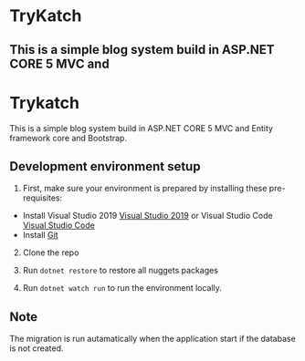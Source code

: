 # TryKatch

## This is a simple blog system build in ASP.NET CORE 5 MVC and 

# Trykatch

This is a simple blog system build in ASP.NET CORE 5 MVC and Entity framework core and Bootstrap.

## Development environment setup

1. First, make sure your environment is prepared by installing these pre-requisites:

- Install Visual Studio 2019 [Visual Studio 2019](https://visualstudio.microsoft.com/downloads/) or Visual Studio Code [Visual Studio Code](https://code.visualstudio.com/)
- Install [Git](https://git-scm.com/book/en/v2/Getting-Started-Installing-Git)

2. Clone the repo

3. Run `dotnet restore` to restore all nuggets packages
4. Run `dotnet watch run` to run the environment locally.

## Note
  The migration is run autamatically when the application start if the database is not created.